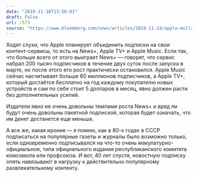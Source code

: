 ```yaml
---
date: "2019-11-16T13:56:01"
draft: False
url: /573
source: "https://www.bloomberg.com/news/articles/2019-11-14/apple-mulls-bundling-digital-subscriptions-as-soon-as-2020"
---
```


Ходят слухи, что Apple планирует объединить подписки на свои контент-сервисы, то есть на News+, Apple TV+ и Apple Music. Если так, что больше всего от этого выиграет News+ — говорят, что сервис набрал 200 тысяч подписчиков в течение двух суток после запуска в марте, но после этого его рост практически остановился. Apple Music сейчас насчитывает больше 60 миллионов подписчиков, а Apple TV+, который достаётся бесплатно на год каждому покупателю новых устройств и сам по себе стоит 5 долларов в месяц, явно должен расти без дополнительных усилий.

Издатели явно не очень довольны темпами роста News+ и вряд ли будут очень довольны пакетной подпиской, которая будет означать, что им денег достанется еще меньше. 

А все же, какая ирония — я помню, как в 80-х годах в СССР подписаться на популярные газеты и журналы было возможно только, если одновременно подписывался на что-то очень макулатурно-официальное, типа официального издания республиканского комитета комсомола или профсоюза. И вот, 40 лет спустя, новостную подписку опять навязывают в нагрузку к действительно популярному развлекательному контенту.
